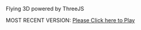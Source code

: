 Flying 3D powered by ThreeJS

MOST RECENT VERSION: [Please Click here to Play](https://rawcdn.githack.com/alperenbutun/Flying-3d/4ffb923/index.html)
